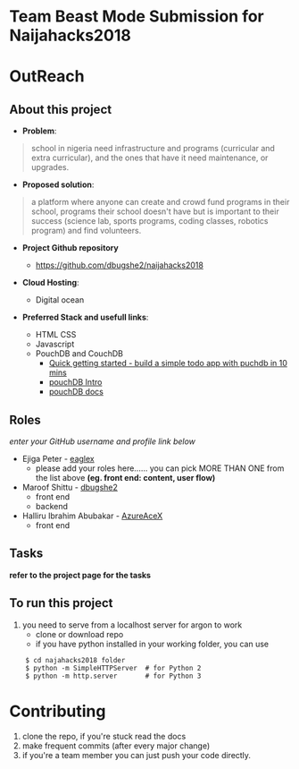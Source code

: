 # Team Beast Mode Submission for Naijahacks2018

# OutReach

## About this project

- __Problem__:
>school in nigeria need infrastructure and programs (curricular and extra curricular), and the ones that have it need maintenance, or upgrades.

- __Proposed solution__:
> a platform where anyone can create and crowd fund programs in their school, programs their school doesn't have but is important to their success (science lab, sports programs, coding classes, robotics program) and find volunteers.

- __Project Github repository__

    + https://github.com/dbugshe2/naijahacks2018

- __Cloud Hosting__:
    + Digital ocean

- __Preferred Stack and usefull links__:
    + HTML CSS
    + Javascript
    + PouchDB and CouchDB
        - [Quick getting started - build a simple todo app with puchdb in 10 mins](https://pouchdb.com/getting-started.html)
        - [pouchDB Intro](https://pouchdb.com/learn.html)
        - [pouchDB docs](https://pouchdb.com/guides/)



## Roles
*enter your GitHub username and profile link below*

- Ejiga Peter - [eaglex](https://github.com/YOUR_GITHUB_PROFILE_LINK_HERE)
    + please add your roles here...... you can pick MORE THAN ONE from the list above **(eg. front end: content, user flow)**
- Maroof Shittu - [dbugshe2](https://github.com/dbugshe2)
    + front end
    + backend
- Halliru Ibrahim Abubakar - [AzureAceX](https://github.com/AzureAceX)
    + front end

## Tasks

__refer to the project page for the tasks__


## To run this project

1. you need to serve from a localhost server for argon to work
    - clone or download repo
    - if you have python installed in your working folder, you can use

```
    $ cd najahacks2018 folder
    $ python -m SimpleHTTPServer  # for Python 2
    $ python -m http.server       # for Python 3
```

# Contributing

1. clone the repo, if you're stuck read the docs
2. make frequent commits (after every major change)
3. if you're a team member you can just push your code directly.
